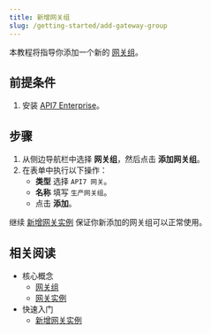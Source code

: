 ```yaml
---
title: 新增网关组
slug: /getting-started/add-gateway-group
---
```


本教程将指导你添加一个新的 [网关组](../key-concepts/gateway-groups.md)。

## 前提条件

1. 安装 [API7 Enterprise](./install-api7-ee.md)。

## 步骤

1. 从侧边导航栏中选择 **网关组**，然后点击 **添加网关组**。
2. 在表单中执行以下操作：
   * **类型** 选择 `API7 网关`。
   * **名称** 填写 `生产网关组`。
   * 点击 **添加**。

继续 [新增网关实例](./add-gateway-instance.md) 保证你新添加的网关组可以正常使用。

## 相关阅读

- 核心概念
  - [网关组](../key-concepts/gateway-groups.md)
  - [网关实例](../key-concepts/gateway-instances.md)
- 快速入门
  - [新增网关实例](add-gateway-instance.md)

